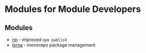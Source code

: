 # Modules for Module Developers

## Modules

* [np](https://www.npmjs.com/package/np) - improved `npm publish`
* [lerna](https://www.npmjs.com/package/lerna) - monorepo package management
